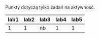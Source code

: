 Punkty dotyczą tylko zadań na aktywność.

| lab1 | lab2 | lab3 | lab4 | lab5 |
|------|------|------|------|------|
|    1 |    1 | nb   |    1 |    1 |
